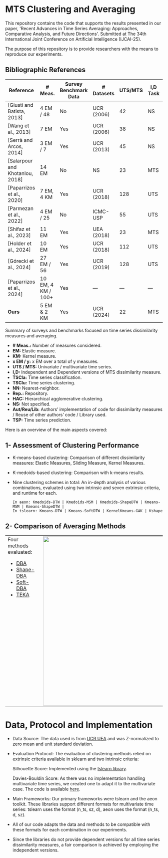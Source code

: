 # MTS Clustering and Averaging

This repository contains the code that supports the results presented in our paper, 'Recent Advances in Time Series Averaging: Approaches, Comparative Analysis, and Future Directions'. Submitted at The 34th International Joint Conference on Artificial Intelligence (IJCAI-25).

The purpose of this repository is to provide researchers with the means to reproduce our experiments.



## Bibliographic References

| Reference                       | # Meas. | Survey Benchmark Data                                                                 | # Datasets | UTS/MTS | I,D Task                     | Aut/Reu/Lib                       |
|---------------------------------|---------|---------------------------------------------------------------------------------------|------------|---------|------------------------------|-----------------------------------|
| [Giusti and Batista, 2013]      | 4 EM / 48 | No                                                                                    | UCR (2006) | 42      | NS                           | NS                                | TSCla (1-NN)                     | NS                                |
| [Wang et al., 2013]             | 7 EM     | Yes                                                                                   | UCR (2006) | 38      | NS                           | NS                                | TSCla (1-NN)                     | Aut (Java), Reu                   |
| [Serrà and Arcos, 2014]         | 3 EM / 7  | Yes                                                                                   | UCR (2013) | 45      | NS                           | NS                                | TSCla (1-NN)                     | Reu, NS                           |
| [Salarpour and Khotanlou, 2018] | 14 EM    | No                                                                                    | NS         | 23      | MTS                          | NS                                | HAC                              | Aut (Matlab, Mex)                 |
| [Paparrizos et al., 2020]       | 7 EM, 4 KM | Yes                                                                                   | UCR (2018) | 128     | UTS                          | —                                | TSCla (1-NN)                     | Matlab, Reu                       |
| [Parmezan et al., 2022]         | 4 EM / 25 | No                                                                                    | ICMC-USP   | 55      | UTS                          | —                                | kNN-TSPI                         | NS                                |
| [Shifaz et al., 2023]           | 11 EM    | Yes                                                                                   | UEA (2018) | 23      | MTS                          | I,D                              | TSCla (1-NN)                     | Aut (Java)                        |
| [Holder et al., 2024]           | 10 EM    | Yes                                                                                   | UCR (2018) | 112     | UTS                          | —                                | TSClu                            | Lib (AEON)                        |
| [Górecki et al., 2024]          | 27 EM / 56 | Yes                                                                                   | UCR (2019) | 128     | UTS                          | —                                | TSCla (1-NN)                     | Aut (C++), Lib (CRAN)             |
| [Paparrizos et al., 2024]       | 10 EM, 4 KM / 100+ | Yes                                                                                   | —          | —       | —                            | —                                | —                                | —                                 |
| **Ours**                        | 5 EM & 2 KM | Yes                                                                                   | UCR (2024) | 22      | MTS                          | I                                | TSClu                            | AEON, tslearn                     |

Summary of surveys and benchmarks focused on time series dissimilarity measures and averaging.

- **# Meas.:** Number of measures considered.
- **EM:** Elastic measure.
- **KM:** Kernel measure.
- **x EM / y:** x EM over a total of y measures.
- **UTS / MTS:** Univariate / multivariate time series.
- **I,D:** Independent and Dependent versions of MTS dissimilarity measure.
- **TSCla:** Time series classification.
- **TSClu:** Time series clustering.
- **NN:** Nearest-neighbor.
- **Rep.:** Repository.
- **HAC:** Hierarchical agglomerative clustering.
- **NS:** Not specified.
- **Aut/Reu/Lib:** Authors’ implementation of code for dissimilarity measures / Reuse of other authors’ code / Library used.
- **TSP:** Time series prediction.




Here is an overview of the main aspects covered:

## 1- Assessment of Clustering Performance

* K-means-based clustering: Comparison of different dissimilarity measures: Elastic Measures, Sliding Measure, Kernel Measures.
    
* K-medoids-based clustering: Comparison with k-means results.
    
* Nine clustering schemes in total: An in-depth analysis of various combinations, evaluated using two intrinsic and seven extrinsic criteria, and runtime for each. 
  
      In aeon: Kmedoids-DTW | Kmedoids-MSM | Kmedoids-ShapeDTW | Kmeans-MSM | Kmeans-ShapeDTW |
      In tslearn: Kmeans-DTW | Kmeans-SoftDTW | KernelKmeans-GAK | Kshape
  
## 2- Comparison of Averaging Methods

<table style="border-collapse: collapse; border: none;">
  <tr style="border: none;">
    <td style="vertical-align: top; border: none; padding-right: 20px;">
      Four methods evaluated:
      <ul>
        <li><a href="https://tslearn.readthedocs.io/en/stable/gen_modules/barycenters/tslearn.barycenters.dtw_barycenter_averaging.html#tslearn.barycenters.dtw_barycenter_averaging">DBA</a></li>
        <li><a href="https://github.com/MSD-IRIMAS/ShapeDBA">Shape-DBA</a></li>
        <li><a href="https://tslearn.readthedocs.io/en/stable/gen_modules/barycenters/tslearn.barycenters.softdtw_barycenter.html#tslearn.barycenters.softdtw_barycenter">Soft-DBA</a></li>
        <li><a href="https://github.com/pfmarteau/py-TEKA/blob/main/README.md">TEKA</a></li>
      </ul>
    </td>
    <td style="vertical-align: top; text-align: right; border: none;">
      <img src="https://github.com/user-attachments/assets/9be2e9c6-cb9d-40d4-a847-c3c5b7d49f4a" alt="Description of image" width="540">
    </td>
  </tr>
</table>


# Data, Protocol and Implementation
- Data Source: The data used is from [UCR UEA](https://www.timeseriesclassification.com/dataset.php) and was Z-normalized to zero mean and unit standard deviation.
  
- Evaluation Protocol: The evaluation of clustering methods relied on extrinsic criteria available in sklearn and two intrinsic criteria:

    Silhouette Score: Implemented using the [tslearn library](https://tslearn.readthedocs.io/en/latest/gen_modules/clustering/tslearn.clustering.silhouette_score.html).
  
    Davies-Bouldin Score: As there was no implementation handling multivariate time series, we created one to adapt it to the multivariate case. The code is available [here](https://github.com/bjdhafssa/MTS-Clustering-and-Averaging/blob/main/Clustering/tslearn_implementations/evaluator.py).
  
- Main Frameworks: Our primary frameworks were tslearn and the aeon toolkit. These libraries support different formats for multivariate time series: tslearn uses the format (n_ts, sz, d), aeon uses the format (n_ts, d, sz).

- All of our code adapts the data and methods to be compatible with these formats for each combination in our experiments.
  
- Since the libraries do not provide dependent versions for all time series dissimilarity measures, a fair comparison is achieved by employing the independent versions.
  
  

